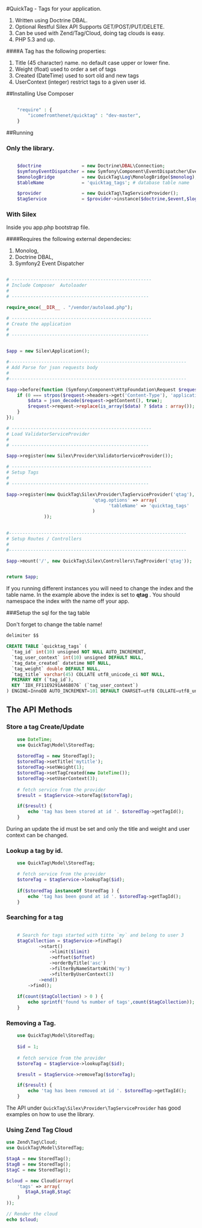 #QuickTag - Tags for your application.

1. Written using Doctrine DBAL.
2. Optional Restful Silex API Supports GET/POST/PUT/DELETE.
3. Can be used with Zend/Tag/Cloud, doing tag clouds is easy.
4. PHP 5.3 and up. 

####A Tag has the following properties:
1. Title (45 character) name. no default case upper or lower fine.
2. Weight (float) used to order a set of tags
3. Created (DateTime) used to sort old and new tags
4. UserContext (integer) restrict tags to a given user id.

##Installing Use Composer

```php

    "require" : {
        "icomefromthenet/quicktag" : "dev-master",
    }
```

##Running

### Only the library.

```php

    $doctrine               = new Doctrine\DBAL\Connection;
    $symfonyEventDispatcher = new Symfony\Component\EventDispatcher\EventDispatcher();
    $monologBridge          = new QuickTag\Log\MonologBridge($monolog);  # bridget implements QuickTag\Log\LogInterface, write own bridge to change logger platform.
    $tableName              = 'quicktag_tags'; # database table name

    $provider               = new QuickTag\TagServiceProvider();
    $tagService             = $provider->instance($doctrine,$event,$logBridge,$tablename);

```


### With Silex

Inside you app.php bootstrap file.

####Requires the following external dependecies:
1. Monolog,
2. Doctrine DBAL,
3. Symfony2 Event Dispatcher


```php

# ----------------------------------------------------
# Include Composer  Autoloader
# 
# ---------------------------------------------------

require_once(__DIR__ . "/vendor/autoload.php");

# ----------------------------------------------------
# Create the application
# 
# ---------------------------------------------------


$app = new Silex\Application();

#------------------------------------------------------------------
# Add Parse for json requests body
#
#------------------------------------------------------------------

$app->before(function (Symfony\Component\HttpFoundation\Request $request) {
    if (0 === strpos($request->headers->get('Content-Type'), 'application/json')) {
        $data = json_decode($request->getContent(), true);
        $request->request->replace(is_array($data) ? $data : array());
    }
});

# ----------------------------------------------------
# Load ValidatorServiceProvider
# 
# ---------------------------------------------------

$app->register(new Silex\Provider\ValidatorServiceProvider());

# ----------------------------------------------------
# Setup Tags
# 
# ---------------------------------------------------

$app->register(new QuickTag\Silex\Provider\TagServiceProvider('qtag'), array(
                                'qtag.options' => array(
                                      'tableName' => 'quicktag_tags'  
                                )
              ));

              
#------------------------------------------------------------------
# Setup Routes / Controllers
#
#------------------------------------------------------------------

$app->mount('/', new QuickTag\Silex\Controllers\TagProvider('qtag'));


return $app;


```

If you running different instances you will need to change the index and the table name. In the example above the index is set to **qtag** . You should namespace the index with the name off your app. 

###Setup the sql for the tag table

Don't forget to change the table name!

```sql
delimiter $$

CREATE TABLE `quicktag_tags` (
  `tag_id` int(10) unsigned NOT NULL AUTO_INCREMENT,
  `tag_user_context` int(10) unsigned DEFAULT NULL,
  `tag_date_created` datetime NOT NULL,
  `tag_weight` double DEFAULT NULL,
  `tag_title` varchar(45) COLLATE utf8_unicode_ci NOT NULL,
  PRIMARY KEY (`tag_id`),
  KEY `IDX_FF11E9291A46B076` (`tag_user_context`)
) ENGINE=InnoDB AUTO_INCREMENT=101 DEFAULT CHARSET=utf8 COLLATE=utf8_unicode_ci$$

```


## The API Methods

### Store a tag Create/Update

```php
    use DateTime;
    use QuickTag\Model\StoredTag;
    
    $storedTag = new StoredTag();
    $storedTag->setTitle('mytitle');
    $storedTag->setWeight(1);
    $storedTag->setTagCreated(new DateTime());
    $storedTag->setUserContext(3);
    
    # fetch service from the provider
    $result = $tagService->storeTag($storeTag);

    if($result) {
        echo 'tag has been stored at id '. $storedTag->getTagId();
    }

```
During an update the id must be set and only the title and weight and user context can be changed.

### Lookup a tag by id.

```php
    use QuickTag\Model\StoredTag;

    # fetch service from the provider
    $storeTag = $tagService->lookupTag($id);
 
    if($storedTag instanceOf StoredTag ) {
        echo 'tag has been gound at id '. $storedTag->getTagId();
    }

```

### Searching for a tag


```php

    # Search for tags started with titte `my` and belong to user 3
    $tagCollection = $tagService->findTag()
            ->start()
                ->limit($limit)
                ->offset($offset)
                ->orderByTitle('asc')
                ->filterByNameStartsWith('my')
                ->filterByUserContext(3)
            ->end()
        ->find();
        
    if(count($tagCollection) > 0 ) {
        echo sprintf('found %s number of tags',count($tagCollection));
    }

```

### Removing a Tag.


```php
    use QuickTag\Model\StoredTag;
    
    $id = 1;
    
    # fetch service from the provider
    $storeTag = $tagService->lookupTag($id);

    $result = $tagService->removeTag($storeTag);

    if($result) {
        echo 'tag has been removed at id '. $storedTag->getTagId();
    }

```

The API under ```QuickTag\Silex\Provider\TagServiceProvider``` has good examples on how to use the library.


### Using Zend Tag Cloud

```php
use Zend\Tag\Cloud;
use QuickTag\Model\StoredTag;

$tagA = new StoredTag();
$tagB = new StoredTag();
$tagC = new StoredTag();

$cloud = new Cloud(array(
    'tags' => array(
       $tagA,$tagB,$tagC
    )
));

// Render the cloud
echo $cloud;

```

